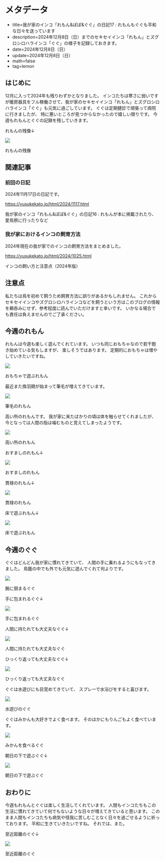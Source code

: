 # メタデータ
- title=我が家のインコ「れもん&ぽぽ&ぐぐ」の日記17 : れもんもぐぐも平和な日々を送っています
- description=2024年12月8日（日）までのセキセイインコ「れもん」とズグロシロハラインコ「ぐぐ」の様子を記録しておきます。
- date=2024年12月8日（日）
- update=2024年12月8日（日）
- math=false
- tag=lemon

## はじめに
12月に入って2024年も残りわずかとなりました。
インコたちは寒さに弱いですが暖房器具をフル稼働させて、我が家のセキセイインコ「れもん」とズグロシロハラインコ「ぐぐ」も元気に過ごしています。
ぐぐは定期健診で頑張って病院に行きましたが、
特に悪いところが見つからなかったので嬉しい限りです。
今週もれもんとぐぐの記録を残していきます。

れもんの残像↓

![](../../images/2024/20241208_10.jpg)

れもんの残像

## 関連記事

### 前回の日記
2024年11月17日の日記です。

https://yusukekato.jp/html/2024/1117.html

我が家のインコ「れもん&ぽぽ&ぐぐ」の日記16 : れもんが本に掲載されたり、愛鳥祭に行ったりなど

### 我が家におけるインコの飼育方法
2024年現在の我が家でのインコの飼育方法をまとめました。

https://yusukekato.jp/html/2024/1025.html

インコの飼い方と注意点（2024年版）

## 注意点
私たちは鳥を初めて飼うため飼育方法に誤りがあるかもしれません。
これからセキセイインコやズグロシロハラインコなどを飼うという方はこのブログの情報を鵜呑みにせず、参考程度に読んでいただけますと幸いです。
いかなる場合でも責任は負えませんのでご了承ください。

## 今週のれもん
れもんは今週も楽しく遊んでくれています。
いつも同じおもちゃなので若干飽き始めている気もしますが、
楽しそうではあります。
定期的におもちゃは増やしていきたいですね。

![](../../images/2024/20241208_1.jpg)

おもちゃで遊ぶれもん

最近また換羽期が始まって筆毛が増えてきています。

![](../../images/2024/20241208_9.jpg)

筆毛のれもん

高い所のれもんです。
我が家に来たばかりの頃は体を触らせてくれましたが、
今となっては人間の指は噛むものと覚えてしまったようです。

![](../../images/2024/20241208_4.jpg)

高い所のれもん

おすましのれもん↓

![](../../images/2024/20241208_5.jpg)

おすましのれもん

貫禄のれもん↓

![](../../images/2024/20241208_7.jpg)

貫禄のれもん

床で遊ぶれもん↓

![](../../images/2024/20241208_11.jpg)

床で遊ぶれもん

## 今週のぐぐ
ぐぐはどんどん我が家に慣れてきていて、
人間の手に乗れるようにもなってきました。
鳥籠の中でも外でも元気に遊んでくれて何よりです。

![](../../images/2024/20241208_8.jpg)

腕に掴まるぐぐ

手に包まれるぐぐ↓

![](../../images/2024/20241208_3.jpg)

手に包まれるぐぐ

人間に持たれても大丈夫なぐぐ↓

![](../../images/2024/20241208_13.jpg)

人間に持たれても大丈夫なぐぐ

ひっくり返っても大丈夫なぐぐ↓

![](../../images/2024/20241208_14.jpg)

ひっくり返っても大丈夫なぐぐ

ぐぐは水遊びにも目覚めてきていて、
スプレーで水浴びをすると喜びます。

![](../../images/2024/20241208_2.jpg)

水遊びのぐぐ

ぐぐはみかんも大好きでよく食べます。
そのほかにもりんごもよく食べています。

![](../../images/2024/20241208_6.jpg)

みかんを食べるぐぐ

朝日の下で遊ぶぐぐ↓

![](../../images/2024/20241208_12.jpg)

朝日の下で遊ぶぐぐ

## おわりに
今週もれもんとぐぐは楽しく生活してくれています。
人間もインコたちもこの生活に慣れてきていて何でもないような日々が増えてきていると思います。
このまま人間もインコたちも病気や怪我に苦しむことなく日々を過ごせるように祈っております。
平和に生きていきたいですね。
それでは、また。

至近距離のぐぐ↓

![](../../images/2024/20241208_15.jpg)

至近距離のぐぐ